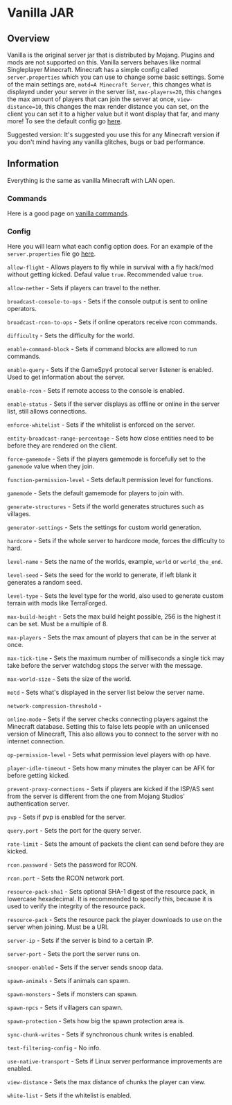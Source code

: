 # Vanilla JAR

## Overview

Vanilla is the original server jar that is distributed by Mojang.
Plugins and mods are not supported on this.
Vanilla servers behaves like normal Singleplayer Minecraft.
Minecraft has a simple config called `server.properties` which you can use to change some basic settings.
Some of the main settings are, `motd=A Minecraft Server`, this changes what is displayed under your server in the server list, `max-players=20`, this changes the max amount of players that can join the server at once, `view-distance=10`, this changes the max render distance you can set, on the client you can set it to a higher value but it wont display that far, and many more! To see the default config go [here](https://github.com/Anything-Minecraft-Team/anything-minecraft/blob/fork-info/resources/DEFAULT/server.properties).

Suggested version: It's suggested you use this for any Minecraft version if you don't mind having any vanilla glitches, bugs or bad performance.

## Information

Everything is the same as vanilla Minecraft with LAN open.

### Commands

Here is a good page on [vanilla commands](https://minecraft.gamepedia.com/Commands).

### Config

Here you will learn what each config option does. For an example of the `server.properties` file go [here](https://github.com/Anything-Minecraft-Team/anything-minecraft/blob/fork-info/resources/DEFAULT/server.properties).

`allow-flight` - Allows players to fly while in survival with a fly hack/mod without getting kicked. Defaul value `true`. Recommended value `true`.

`allow-nether` - Sets if players can travel to the nether.

`broadcast-console-to-ops` - Sets if the console output is sent to online operators.

`broadcast-rcon-to-ops` - Sets if online operators receive rcon commands.

`difficulty` - Sets the difficulty for the world.

`enable-command-block` - Sets if command blocks are allowed to run commands.

`enable-query` - Sets if the GameSpy4 protocal server listener is enabled. Used to get information about the server.

`enable-rcon` - Sets if remote access to the console is enabled.

`enable-status` - Sets if the server displays as offline or online in the server list, still allows connections.

`enforce-whitelist` - Sets if the whitelist is enforced on the server.

`entity-broadcast-range-percentage` - Sets how close entities need to be before they are rendered on the client.

`force-gamemode` - Sets if the players gamemode is forcefully set to the `gamemode` value when they join.

`function-permission-level` - Sets default permission level for functions.

`gamemode` - Sets the default gamemode for players to join with.

`generate-structures` - Sets if the world generates structures such as villages.

`generator-settings` - Sets the settings for custom world generation.

`hardcore` - Sets if the whole server to hardcore mode, forces the difficulty to hard.


`level-name` - Sets the name of the worlds, example, `world` or `world_the_end`.

`level-seed` - Sets the seed for the world to generate, if left blank it generates a random seed.

`level-type` - Sets the level type for the world, also used to generate custom terrain with mods like TerraForged.

`max-build-height` - Sets the max build height possible, 256 is the highest it can be set. Must be a multiple of 8.

`max-players` - Sets the max amount of players that can be in the server at once.

`max-tick-time` - Sets the maximum number of milliseconds a single tick may take before the server watchdog stops the server with the message.

`max-world-size` - Sets the size of the world.

`motd` - Sets what's displayed in the server list below the server name.

`network-compression-threshold` -

`online-mode` - Sets if the server checks connecting players against the Minecraft database. Setting this to false lets people with an unlicensed version of Minecraft, This also allows you to connect to the server with no internet connection.

`op-permission-level` - Sets what permission level players with op have.

`player-idle-timeout` - Sets how many minutes the player can be AFK for before getting kicked.

`prevent-proxy-connections` - Sets if players are kicked if the ISP/AS sent from the server is different from the one from Mojang Studios' authentication server.

`pvp` - Sets if pvp is enabled for the server.

`query.port` - Sets the port for the query server.

`rate-limit` - Sets the amount of packets the client can send before they are kicked.

`rcon.password` - Sets the password for RCON.

`rcon.port` - Sets the RCON network port.

`resource-pack-sha1` - Sets optional SHA-1 digest of the resource pack, in lowercase hexadecimal. It is recommended to specify this, because it is used to verify the integrity of the resource pack.

`resource-pack` - Sets the resource pack the player downloads to use on the server when joining. Must be a URI.

`server-ip` - Sets if the server is bind to a certain IP.

`server-port` - Sets the port the server runs on.

`snooper-enabled` - Sets if the server sends snoop data.

`spawn-animals` - Sets if animals can spawn.

`spawn-monsters` - Sets if monsters can spawn.

`spawn-npcs` - Sets if villagers can spawn.

`spawn-protection` - Sets how big the spawn protection area is.

`sync-chunk-writes` - Sets if synchronous chunk writes is enabled.

`text-filtering-config` - No info.

`use-native-transport` - Sets if Linux server performance improvements are enabled.

`view-distance` - Sets the max distance of chunks the player can view.

`white-list` - Sets if the whitelist is enabled.
